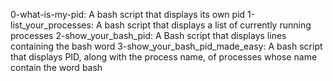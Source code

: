 0-what-is-my-pid: A bash script that displays its own pid
1-list_your_processes: A bash script that displays a list of currently running processes
2-show_your_bash_pid: A Bash script that displays lines containing the bash word
3-show_your_bash_pid_made_easy: A bash script that displays PID, along with the process name, of processes whose name contain the word bash

